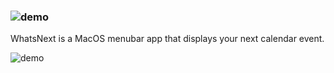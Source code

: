 ### ![demo](https://raw.githubusercontent.com/NicholasBellucci/WhatsNext/develop/Images/Logo.png)

WhatsNext is a MacOS menubar app that displays your next calendar event.

![demo](https://github.com/NicholasBellucci/WhatsNext/blob/develop/Images/Demo.gif?raw=true)
